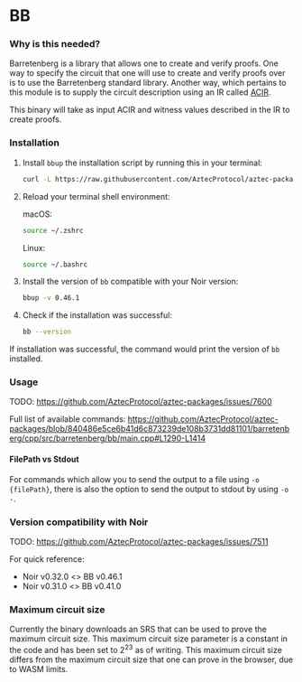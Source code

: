 # BB

### Why is this needed?

Barretenberg is a library that allows one to create and verify proofs. One way to specify the circuit that one will use to create and verify
proofs over is to use the Barretenberg standard library. Another way, which pertains to this module is to supply the circuit description using 
an IR called [ACIR](https://github.com/noir-lang/acvm).

This binary will take as input ACIR and witness values described in the IR to create proofs.

### Installation

1. Install `bbup` the installation script by running this in your terminal:

    ```bash
    curl -L https://raw.githubusercontent.com/AztecProtocol/aztec-packages/master/barretenberg/cpp/installation/install | bash
    ```

2. Reload your terminal shell environment:

    macOS:
    ```bash
    source ~/.zshrc
    ```

    Linux:
    ```bash
    source ~/.bashrc
    ```

3. Install the version of `bb` compatible with your Noir version:

    ```bash
    bbup -v 0.46.1
    ```

4. Check if the installation was successful:

    ```bash
    bb --version
    ```

If installation was successful, the command would print the version of `bb` installed.

### Usage

TODO: https://github.com/AztecProtocol/aztec-packages/issues/7600

Full list of available commands:
https://github.com/AztecProtocol/aztec-packages/blob/840486e5ce6b41d6c873239de108b3731dd81101/barretenberg/cpp/src/barretenberg/bb/main.cpp#L1290-L1414

#### FilePath vs Stdout

For commands which allow you to send the output to a file using `-o {filePath}`, there is also the option to send the output to stdout by using `-o -`.

### Version compatibility with Noir

TODO: https://github.com/AztecProtocol/aztec-packages/issues/7511

For quick reference:
- Noir v0.32.0 <> BB v0.46.1
- Noir v0.31.0 <> BB v0.41.0

### Maximum circuit size

Currently the binary downloads an SRS that can be used to prove the maximum circuit size. This maximum circuit size parameter is a constant in the code and has been set to $2^{23}$ as of writing. This maximum circuit size differs from the maximum circuit size that one can prove in the browser, due to WASM limits.

